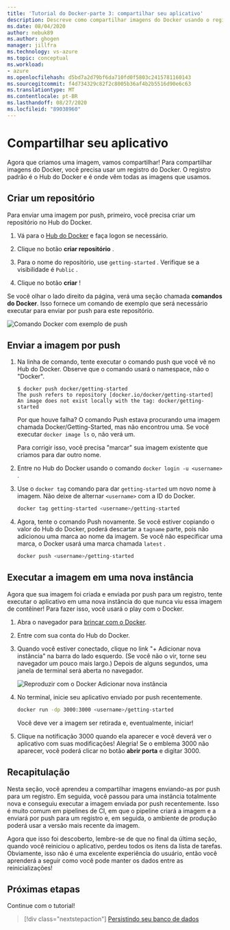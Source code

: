 ```yaml
---
title: 'Tutorial do Docker-parte 3: compartilhar seu aplicativo'
description: Descreve como compartilhar imagens do Docker usando o registro do Hub do Docker.
ms.date: 08/04/2020
author: nebuk89
ms.author: ghogen
manager: jillfra
ms.technology: vs-azure
ms.topic: conceptual
ms.workload:
- azure
ms.openlocfilehash: d5bd7a2d79bf6da710fd0f5803c2415781160143
ms.sourcegitcommit: f4d734329c82f2c8005b36af4b2b5516d90e6c63
ms.translationtype: MT
ms.contentlocale: pt-BR
ms.lasthandoff: 08/27/2020
ms.locfileid: "89038960"
---
```

# <a name="share-your-app"></a>Compartilhar seu aplicativo

Agora que criamos uma imagem, vamos compartilhar! Para compartilhar imagens do Docker, você precisa usar um registro do Docker. O registro padrão é o Hub do Docker e é onde vêm todas as imagens que usamos.

## <a name="create-a-repo"></a>Criar um repositório

Para enviar uma imagem por push, primeiro, você precisa criar um repositório no Hub do Docker.

1. Vá para o [Hub do Docker](https://hub.docker.com) e faça logon se necessário.

1. Clique no botão **criar repositório** .

1. Para o nome do repositório, use `getting-started` . Verifique se a visibilidade é `Public` .

1. Clique no botão **criar** !

Se você olhar o lado direito da página, verá uma seção chamada **comandos do Docker**. Isso fornece um comando de exemplo que será necessário executar para enviar por push para este repositório.

![Comando Docker com exemplo de push](media/push-command.png)

## <a name="push-the-image"></a>Enviar a imagem por push

1. Na linha de comando, tente executar o comando push que você vê no Hub do Docker. Observe que o comando usará o namespace, não o "Docker".

    ```plaintext
    $ docker push docker/getting-started
    The push refers to repository [docker.io/docker/getting-started]
    An image does not exist locally with the tag: docker/getting-started
    ```

    Por que houve falha? O comando Push estava procurando uma imagem chamada Docker/Getting-Started, mas não encontrou uma. Se você executar `docker image ls` o, não verá um.

    Para corrigir isso, você precisa "marcar" sua imagem existente que criamos para dar outro nome.

1. Entre no Hub do Docker usando o comando `docker login -u <username>` .

1. Use o `docker tag` comando para dar `getting-started` um novo nome à imagem. Não deixe de alternar `<username>` com a ID do Docker.

    ```bash
    docker tag getting-started <username>/getting-started
    ```

1. Agora, tente o comando Push novamente. Se você estiver copiando o valor do Hub do Docker, poderá descartar a `tagname` parte, pois não adicionou uma marca ao nome da imagem. Se você não especificar uma marca, o Docker usará uma marca chamada `latest` .

    ```bash
    docker push <username>/getting-started
    ```

## <a name="run-the-image-on-a-new-instance"></a>Executar a imagem em uma nova instância

Agora que sua imagem foi criada e enviada por push para um registro, tente executar o aplicativo em uma nova instância do que nunca viu essa imagem de contêiner! Para fazer isso, você usará o play com o Docker.

1. Abra o navegador para [brincar com o Docker](http://play-with-docker.com).

1. Entre com sua conta do Hub do Docker.

1. Quando você estiver conectado, clique no link "+ Adicionar nova instância" na barra do lado esquerdo. (Se você não o vir, torne seu navegador um pouco mais largo.) Depois de alguns segundos, uma janela de terminal será aberta no navegador.

    ![Reproduzir com o Docker Adicionar nova instância](media/pwd-add-new-instance.png)

1. No terminal, inicie seu aplicativo enviado por push recentemente.

    ```bash
    docker run -dp 3000:3000 <username>/getting-started
    ```

    Você deve ver a imagem ser retirada e, eventualmente, iniciar!

1. Clique na notificação 3000 quando ela aparecer e você deverá ver o aplicativo com suas modificações! Alegria! Se o emblema 3000 não aparecer, você poderá clicar no botão **abrir porta** e digitar 3000.

## <a name="recap"></a>Recapitulação

Nesta seção, você aprendeu a compartilhar imagens enviando-as por push para um registro. Em seguida, você passou para uma instância totalmente nova e conseguiu executar a imagem enviada por push recentemente. Isso é muito comum em pipelines de CI, em que o pipeline criará a imagem e a enviará por push para um registro e, em seguida, o ambiente de produção poderá usar a versão mais recente da imagem.

Agora que isso foi descoberto, lembre-se de que no final da última seção, quando você reiniciou o aplicativo, perdeu todos os itens da lista de tarefas. Obviamente, isso não é uma excelente experiência do usuário, então você aprenderá a seguir como você pode manter os dados entre as reinicializações!

## <a name="next-steps"></a>Próximas etapas

Continue com o tutorial!

> [!div class="nextstepaction"]
> [Persistindo seu banco de dados](persist-your-data.md)